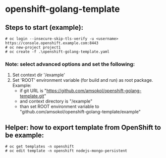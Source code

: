 # openshift-golang-template

## Steps to start (example):
```
# oc login --insecure-skip-tls-verify -u <username> https://console.openshift.example.com:8443
# oc new-project project1
# oc create -f .\openshift-golang-template.yaml
```

### Note: select advanced options and set the following:
1. Set context dir '/example'
2. Set 'ROOT' environment variable (for build and run) as root package. Example:
    * if git URL is "https://github.com/amsokol/openshift-golang-template.git"
    * and context directory is "/example"
    * than set ROOT environment variable to "github.com/amsokol/openshift-golang-template/example"

## Helper: how to export template from OpenShift to be example:
```
# oc get templates -n openshift
# oc edit template -n openshift nodejs-mongo-persistent
```
